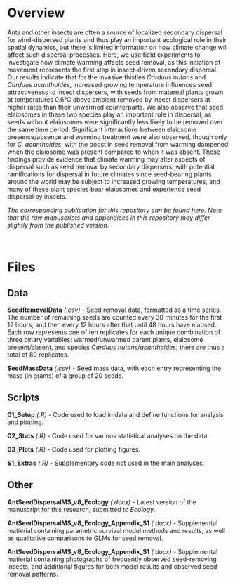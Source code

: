 # Overview

Ants and other insects are often a source of localized secondary dispersal for wind-dispersed plants and thus play an important ecological role in their spatial dynamics, but there is limited information on how climate change will affect such dispersal processes. Here, we use field experiments to investigate how climate warming affects seed removal, as this initiation of movement represents the first step in insect-driven secondary dispersal. Our results indicate that for the invasive thistles *Carduus nutans* and *Carduus acanthoides*, increased growing temperature influences seed attractiveness to insect dispersers, with seeds from maternal plants grown at temperatures 0.6°C above ambient removed by insect dispersers at higher rates than their unwarmed counterparts. We also observe that seed elaiosomes in these two species play an important role in dispersal, as seeds without elaiosomes were significantly less likely to be removed over the same time period. Significant interactions between elaiosome presence/absence and warming treatment were also observed, though only for *C. acanthoides*, with the boost in seed removal from warming dampened when the elaiosome was present compared to when it was absent. These findings provide evidence that climate warming may alter aspects of dispersal such as seed removal by secondary dispersers, with potential ramifications for dispersal in future climates since seed-bearing plants around the world may be subject to increased growing temperatures, and many of these plant species bear elaiosomes and experience seed dispersal by insects.

*The corresponding publication for this repository can be found [here](https://doi.org/10.1002/ecy.4223). Note that the raw manuscripts and appendices in this repository may differ slightly from the published version.*

<br/>

# Files

## Data

**SeedRemovalData** *(.csv)* - Seed removal data, formatted as a time series. The number of remaining seeds are counted every 30 minutes for the first 12 hours, and then every 12 hours after that until 48 hours have elapsed. Each row represents one of ten replicates for each unique combination of three binary variables: warmed/unwarmed parent plants, elaiosome present/absent, and species *Carduus* *nutans*/*acanthoides*; there are thus a total of 80 replicates.

**SeedMassData** *(.csv)* - Seed mass data, with each entry representing the mass (in grams) of a group of 20 seeds.

## Scripts

**01_Setup** *(.R)* - Code used to load in data and define functions for analysis and plotting.

**02_Stats** *(.R)* - Code used for various statistical analyses on the data.

**03_Plots** *(.R)* - Code used for plotting figures.

**S1_Extras** *(.R)* - Supplementary code not used in the main analyses.

## Other

**AntSeedDispersalMS_v8_Ecology** *(.docx)* - Latest version of the manuscript for this research, submitted to *Ecology*.

**AntSeedDispersalMS_v8_Ecology_Appendix_S1** *(.docx)* - Supplemental matierial containing parametric survival model methods and results, as well as qualitative comparisons to GLMs for seed removal.

**AntSeedDispersalMS_v8_Ecology_Appendix_S1** *(.docx)* - Supplemental matierial containing photographs of frequently observed seed-removing insects, and additional figures for both model results and observed seed removal patterns.
